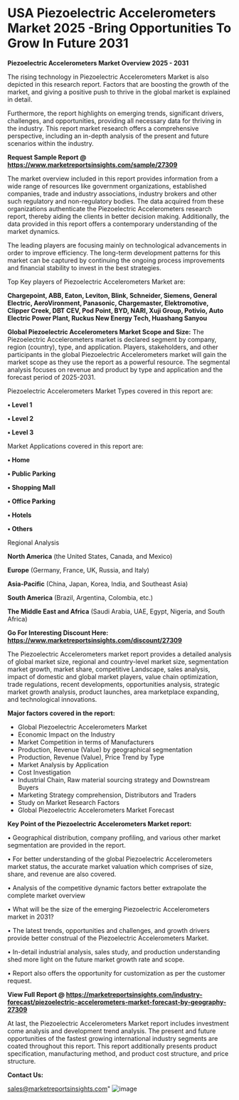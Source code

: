 # USA Piezoelectric Accelerometers Market 2025 -Bring Opportunities To Grow In Future 2031

<Strong> Piezoelectric Accelerometers Market Overview 2025 - 2031</strong>

The rising technology in Piezoelectric Accelerometers Market is also depicted in this research report. Factors that are boosting the growth of the market, and giving a positive push to thrive in the global market is explained in detail.

Furthermore, the report highlights on emerging trends, significant drivers, challenges, and opportunities, providing all necessary data for thriving in the industry. This report market research offers a comprehensive perspective, including an in-depth analysis of the present and future scenarios within the industry.

<strong>Request Sample Report @ <a href=https://www.marketreportsinsights.com/sample/27309>https://www.marketreportsinsights.com/sample/27309</a></strong>

The market overview included in this report provides information from a wide range of resources like government organizations, established companies, trade and industry associations, industry brokers and other such regulatory and non-regulatory bodies. The data acquired from these organizations authenticate the Piezoelectric Accelerometers research report, thereby aiding the clients in better decision making. Additionally, the data provided in this report offers a contemporary understanding of the market dynamics.

The leading players are focusing mainly on technological advancements in order to improve efficiency. The long-term development patterns for this market can be captured by continuing the ongoing process improvements and financial stability to invest in the best strategies.

Top Key players of Piezoelectric Accelerometers Market are:

<strong>Chargepoint, ABB, Eaton, Leviton, Blink, Schneider, Siemens, General Electric, AeroVironment, Panasonic, Chargemaster, Elektromotive, Clipper Creek, DBT CEV, Pod Point, BYD, NARI, Xuji Group, Potivio, Auto Electric Power Plant, Ruckus New Energy Tech, Huashang Sanyou</strong>

<strong><b>Global Piezoelectric Accelerometers Market Scope and Size:</b></strong>
The Piezoelectric Accelerometers market is declared segment by company, region (country), type, and application. Players, stakeholders, and other participants in the global Piezoelectric Accelerometers market will gain the market scope as they use the report as a powerful resource. The segmental analysis focuses on revenue and product by type and application and the forecast period of 2025-2031.

Piezoelectric Accelerometers Market Types covered in this report are:

<strong>• Level 1

• Level 2

• Level 3</strong>

Market Applications covered in this report are:

<strong>• Home

• Public Parking

• Shopping Mall

• Office Parking

• Hotels

• Others</strong> 

Regional Analysis

<strong>North America</strong> (the United States, Canada, and Mexico)

<strong>Europe</strong> (Germany, France, UK, Russia, and Italy)

<strong>Asia-Pacific</strong> (China, Japan, Korea, India, and Southeast Asia)

<strong>South America</strong> (Brazil, Argentina, Colombia, etc.)

<strong>The Middle East and Africa</strong> (Saudi Arabia, UAE, Egypt, Nigeria, and South Africa)

<strong>Go For Interesting Discount Here: <a href=https://www.marketreportsinsights.com/discount/27309>https://www.marketreportsinsights.com/discount/27309</a></strong>

The Piezoelectric Accelerometers market report provides a detailed analysis of global market size, regional and country-level market size, segmentation market growth, market share, competitive Landscape, sales analysis, impact of domestic and global market players, value chain optimization, trade regulations, recent developments, opportunities analysis, strategic market growth analysis, product launches, area marketplace expanding, and technological innovations.

<strong><b>Major factors covered in the report:</b></strong>
<ul>
  <li>Global Piezoelectric Accelerometers Market </li>
  <li>Economic Impact on the Industry</li>
  <li>Market Competition in terms of Manufacturers</li>
  <li>Production, Revenue (Value) by geographical segmentation</li>
  <li>Production, Revenue (Value), Price Trend by Type</li>
  <li>Market Analysis by Application</li>
  <li>Cost Investigation</li>
  <li>Industrial Chain, Raw material sourcing strategy and Downstream Buyers</li>
  <li>Marketing Strategy comprehension, Distributors and Traders</li>
  <li>Study on Market Research Factors</li>
  <li>Global Piezoelectric Accelerometers Market Forecast</li>
</ul>

<strong><b>Key Point of the Piezoelectric Accelerometers Market report:</b></strong>

• Geographical distribution, company profiling, and various other market segmentation are provided in the report.

• For better understanding of the global Piezoelectric Accelerometers market status, the accurate market valuation which comprises of size, share, and revenue are also covered.

• Analysis of the competitive dynamic factors better extrapolate the complete market overview

• What will be the size of the emerging Piezoelectric Accelerometers market in 2031?

• The latest trends, opportunities and challenges, and growth drivers provide better construal of the Piezoelectric Accelerometers Market.

• In-detail industrial analysis, sales study, and production understanding shed more light on the future market growth rate and scope.

• Report also offers the opportunity for customization as per the customer request.

<strong><b>View Full Report @ <a href=https://marketreportsinsights.com/industry-forecast/piezoelectric-accelerometers-market-forecast-by-geography-27309>https://marketreportsinsights.com/industry-forecast/piezoelectric-accelerometers-market-forecast-by-geography-27309</a></b></strong>


At last, the Piezoelectric Accelerometers Market report includes investment come analysis and development trend analysis. The present and future opportunities of the fastest growing international industry segments are coated throughout this report. This report additionally presents product specification, manufacturing method, and product cost structure, and price structure.

<strong>Contact Us:</strong>

sales@marketreportsinsights.com"
![image](https://github.com/user-attachments/assets/b85bfe3b-3941-4855-b54e-c46bc64a4874)
